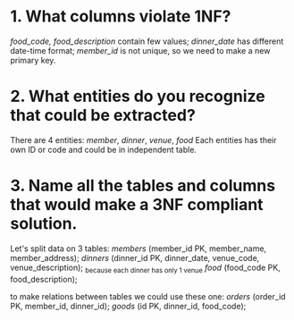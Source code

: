 # 1. What columns violate 1NF?
*food_code, food_description* contain few values;
*dinner_date* has different date-time format;
*member_id* is not unique, so we need to make a new primary key.

# 2. What entities do you recognize that could be extracted?
There are 4 entities: *member*, *dinner*, *venue*, *food*
Each entities has their own ID or code and could be in independent table.

# 3. Name all the tables and columns that would make a 3NF compliant solution.
Let's split data on 3 tables:
*members*  (member_id PK, member_name, member_address);
*dinners* (dinner_id PK, dinner_date, venue_code, venue_description); <sub>because each dinner has only 1 venue</sub>
*food* (food_code PK, food_description);

to make relations between tables we could use these one:
*orders* (order_id PK, member_id, dinner_id);
*goods* (id PK, dinner_id, food_code);
